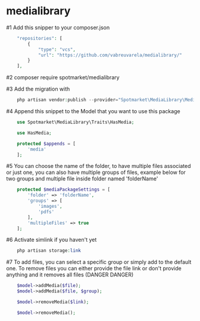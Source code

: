# medialibrary
#1 Add this snipper to your composer.json

```php
	"repositories": [
		{
			"type": "vcs",
			"url": "https://github.com/vabreuvarela/medialibrary/"
		}
	],
```

#2 composer require spotmarket/medialibrary

#3 Add the migration with
```php
	php artisan vendor:publish --provider="Spotmarket\MediaLibrary\MediaLibraryServiceProvider" --tag="migrations"
```

#4 Append this snippet to the Model that you want to use this package

```php
	use Spotmarket\MediaLibrary\Traits\HasMedia;

	use HasMedia;

	protected $appends = [
		'media'
	];
```

#5 You can choose the name of the folder, to have multiple files associated or just one, you can also have multiple groups of files, example below for two groups and multiple file inside folder named 'folderName'
```php
	protected $mediaPackageSettings = [
		'folder' => 'folderName',
		'groups' => [
			'images',
			'pdfs'
		],
		'multipleFiles' => true
	];
```


#6 Activate simlink if you haven't yet
```php
	php artisan storage:link
```

#7 To add files, you can select a specific group or simply add to the default one. To remove files you can either provide the file link or don't provide anything and it removes all files (DANGER DANGER)
```php
	$model->addMedia($file);
	$model->addMedia($file, $group);

	$model->removeMedia($link);

	$model->removeMedia();
```
